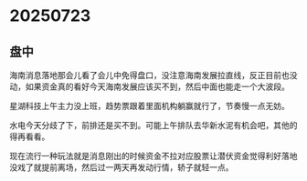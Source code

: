 # 20250723

## 盘中

海南消息落地那会儿看了会儿中免得盘口，没注意海南发展拉直线，反正目前也没动，如果资金真的看好今天海南发展应该买不到，然后中面也能走一个大波段。

星湖科技上午主力没上班，趋势票跟着里面机构躺赢就行了，节奏慢一点无妨。

水电今天分歧了下，前排还是买不到。可能上午排队去华新水泥有机会吧，其他的得再看看。

现在流行一种玩法就是消息刚出的时候资金不拉对应股票让潜伏资金觉得利好落地没戏了就提前离场，然后过一两天再发动行情，轿子就轻一点。
